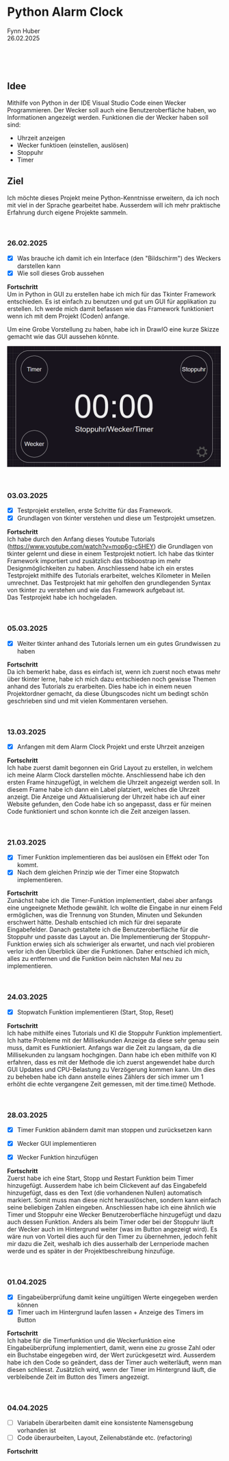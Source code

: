 # Python Alarm Clock
Fynn Huber              
26.02.2025

&nbsp;

&nbsp;

## Idee
Mithilfe von Python in der IDE Visual Studio Code einen Wecker Programmieren. Der Wecker soll auch eine Benutzeroberfläche haben, wo Informationen angezeigt werden. Funktionen die der Wecker haben soll sind: 
- Uhrzeit anzeigen
- Wecker funktioen (einstellen, auslösen)
- Stoppuhr
- Timer

## Ziel
Ich möchte dieses Projekt meine Python-Kenntnisse erweitern, da ich noch mit viel in der Sprache gearbeitet habe. Ausserdem will ich mehr praktische Erfahrung durch eigene Projekte sammeln.

 &nbsp;

### 26.02.2025
  - [x] Was brauche ich damit ich ein Interface (den "Bildschirm") des Weckers darstellen kann
  - [x] Wie soll dieses Grob aussehen

**Fortschritt**            
Um in Python in GUI zu erstellen habe ich mich für das Tkinter Framework entschieden. Es ist einfach zu benutzen und gut um GUI für applikation zu erstellen. Ich werde mich damit befassen wie das Framework funktioniert wenn ich mit dem Projekt (Coden) anfange.

Um eine Grobe Vorstellung zu haben, habe ich in DrawIO eine kurze Skizze gemacht wie das GUI aussehen könnte.                

<img src="https://github.com/Fynn8962/Python-Alarm-Clock/blob/main/images/AlarmClockPrototype.png" alt="Alarm Clock Prototype" width="500" >

 &nbsp;

### 03.03.2025
  - [x] Testprojekt erstellen, erste Schritte für das Framework.
  - [x] Grundlagen von tkinter verstehen und diese um Testprojekt umsetzen. 

**Fortschritt**  
Ich habe durch den Anfang dieses Youtube Tutorials (https://www.youtube.com/watch?v=mop6g-c5HEY) die Grundlagen von tkinter gelernt und diese in einem Testprojekt notiert. Ich habe das tkinter Framework importiert und zusätzlich das ttkboostrap im mehr Designmöglichkeiten zu haben. Anschliessend habe ich ein erstes Testprojekt mithilfe des Tutorials erarbeitet, welches Kilometer in Meilen umrechnet. Das Testprojekt hat mir geholfen den grundlegenden Syntax von tkinter zu verstehen und wie das Framework aufgebaut ist.                  
Das Testprojekt habe ich hochgeladen.

 &nbsp;

### 05.03.2025
  - [x] Weiter tkinter anhand des Tutorials lernen um ein gutes Grundwissen zu haben

**Fortschritt**  
Da ich bemerkt habe, dass es einfach ist, wenn ich zuerst noch etwas mehr über tkinter lerne, habe ich mich dazu entschieden noch gewisse Themen anhand des Tutorials zu erarbeiten. Dies habe ich in einem neuen Projektordner gemacht, da diese Übungscodes nicht um bedingt schön geschrieben sind und mit vielen Kommentaren versehen.
           

 &nbsp;

### 13.03.2025
  - [x] Anfangen mit dem Alarm Clock Projekt und erste Uhrzeit anzeigen

**Fortschritt**  
Ich habe zuerst damit begonnen ein Grid Layout zu erstellen, in welchem ich meine Alarm Clock darstellen möchte. Anschliessend habe ich den ersten Frame hinzugefügt, in welchem die Uhrzeit angezeigt werden soll. In diesem Frame habe ich dann ein Label platziert, welches die Uhrzeit anzeigt. Die Anzeige und Aktualisierung der Uhrzeit habe ich auf einer Website gefunden, den Code habe ich so angepasst, dass er für meinen Code funktioniert und schon konnte ich die Zeit anzeigen lassen. 
           

 &nbsp;

### 21.03.2025
- [x] Timer Funktion implementieren das bei auslösen ein Effekt oder Ton kommt. 
- [x] Nach dem gleichen Prinzip wie der Timer eine Stopwatch implementieren.

**Fortschritt**  
Zunächst habe ich die Timer-Funktion implementiert, dabei aber anfangs eine ungeeignete Methode gewählt. Ich wollte die Eingabe in nur einem Feld ermöglichen, was die Trennung von Stunden, Minuten und Sekunden erschwert hätte. Deshalb entschied ich mich für drei separate Eingabefelder. Danach gestaltete ich die Benutzeroberfläche für die Stoppuhr und passte das Layout an. Die Implementierung der Stoppuhr-Funktion erwies sich als schwieriger als erwartet, und nach viel probieren verlor ich den Überblick über die Funktionen. Daher entschied ich mich, alles zu entfernen und die Funktion beim nächsten Mal neu zu implementieren.
           

 &nbsp;

### 24.03.2025
- [x] Stopwatch Funktion implementieren (Start, Stop, Reset)

  

**Fortschritt**  
Ich habe mithilfe eines Tutorials und KI die Stoppuhr Funktion implementiert. Ich hatte Probleme mit der Millisekunden Anzeige da diese sehr genau sein muss, damit es Funktioniert. Anfangs war die Zeit zu langsam, da die Millisekunden zu langsam hochgingen. Dann habe ich eben mithilfe von KI erfahren, dass es mit der Methode die ich zuerst angewendet habe durch GUI Updates und CPU-Belastung zu Verzögerung kommen kann. Um dies zu beheben habe ich dann anstelle eines Zählers der sich immer um 1 erhöht die echte vergangene Zeit gemessen, mit der time.time() Methode.  
           

 &nbsp;

### 28.03.2025
- [x] Timer Funktion abändern damit man stoppen und zurücksetzen kann
- [x] Wecker GUI implementieren
- [x] Wecker Funktion hinzufügen



**Fortschritt**  
Zuerst habe ich eine Start, Stopp und Restart Funktion beim Timer hinzugefügt. Ausserdem habe ich beim Clickevent auf das Eingabefeld hinzugefügt, dass es den Text (die vorhandenen Nullen) automatisch markiert. Somit muss man diese nicht herauslöschen, sondern kann einfach seine beliebigen Zahlen eingeben. Anschliessen habe ich eine ähnlich wie Timer und Stoppuhr eine Wecker Benutzeroberfläche hinzugefügt und dazu auch dessen Funktion. Anders als beim Timer oder bei der Stoppuhr läuft der Wecker auch im Hintergrund weiter (was im Button angezeigt wird). Es wäre nun von Vorteil dies auch für den Timer zu übernehmen, jedoch fehlt mir dazu die Zeit, weshalb ich dies ausserhalb der Lernperiode machen werde und es später in der Projektbeschreibung hinzufüge.
           

 &nbsp;

### 01.04.2025
- [x] Eingabeüberprüfung damit keine ungültigen Werte eingegeben werden können
- [x] Timer uach im Hintergrund laufen lassen + Anzeige des Timers im Button

**Fortschritt**  
Ich habe für die Timerfunktion und die Weckerfunktion eine Eingabeüberprüfung implementiert, damit, wenn eine zu grosse Zahl oder ein Buchstabe eingegeben wird, der Wert zurückgesetzt wird. Ausserdem habe ich den Code so geändert, dass der Timer auch weiterläuft, wenn man diesen schliesst. Zusätzlich wird, wenn der Timer im Hintergrund läuft, die verbleibende Zeit im Button des Timers angezeigt. 

 &nbsp;
  
### 04.04.2025
- [ ] Variabeln überarbeiten damit eine konsistente Namensgebung vorhanden ist
- [ ] Code überaurbeiten, Layout, Zeilenabstände etc. (refactoring)

**Fortschritt**  
